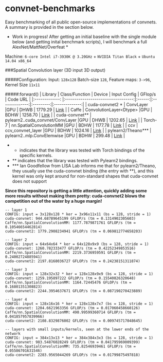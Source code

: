 convnet-benchmarks
==================

Easy benchmarking of all public open-source implementations of convnets.
A summary is provided in the section below.

* Work in progress! After getting an initial baseline with the single module below (and getting inital benchmark scripts), I will benchmark a full AlexNet/MattNet/Overfeat *

Machine: `6-core Intel i7-3930K @ 3.20GHz` + `NVIDIA Titan Black` + `Ubuntu 14.04 x86_64`

###Spatial Convolution layer (3D input 3D output)


#####Configuration: Input: `128x128` Batch-size `128`, Feature maps: `3->96`,  Kernel Size `11x11`

#####:forward()
| Library         | Class/Function                      | Device | Input Config   | GFlop/s   | Code URL       |
|:-------------:  |:-----------------------------------:|:------:|:--------------:|:---------:|:--------------:|
| cuda-convnet2 *    | ConvLayer                           |GPU     | DHWB           | 1779.29 | [Link](https://github.com/soumith/cuda-convnet2.torch/blob/master/cudaconv3/src/filter_acts.cu) |
| Caffe              | ConvolutionLayer\<Dtype>            |GPU     | BDHW           | 1258.70 | [Link](https://github.com/BVLC/caffe/blob/master/src/caffe/layers/conv_layer.cu) |
| cuda-convnet**     | pylearn2..cuda_convnet/ConvLayer     |GPU     | DHWB           | 1202.65 | [Link](https://github.com/lisa-lab/pylearn2/blob/master/pylearn2/sandbox/cuda_convnet/filter_acts.cu) |
| Torch-7            | nn.SpatialConvolutionMM             |GPU     | BDHW           | 1177.78 | [Link](https://github.com/torch/cunn/blob/master/SpatialConvolutionMM.cu) |
| ccv                | ccv_convnet_layer                   |GPU     | BDHW           | 1024.16 | [Link](https://github.com/liuliu/ccv/blob/unstable/lib/cuda/cwc_convnet.cu) |
| pylearn2/Theano*** | pylearn2..mlp.ConvElemwise    |GPU     | BDHW           | 299.48  | [Link](https://github.com/lisa-lab/pylearn2/blob/master/pylearn2/models/mlp.py#L3080) |


* * indicates that the library was tested with Torch bindings of the specific kernels.
* ** indicates that the library was tested with Pylearn2 bindings. 
* *** Ian Goodfellow from LISA Lab informs me that for pylearn2/Theano, they usually use the cuda-convnet binding (the entry with **), and this kernel was only kept around for non-standard shapes that cuda-convnet does not support

**Since this repository is getting a little attention, quickly adding some more results without making them pretty:
cuda-convnet2 blows the competition out of the water by a huge margin!**
```
-- layer 1
CONFIG: input = 3x128x128 * ker = 3x96x11x11 (bs = 128, stride = 1)
cuda-convnet: 944.68789645199 GFLOP/s (tm = 0.1314902305603)
Caffe/nn.SpatialConvolutionMM: 1177.7879871761 GFLOP/s (tm = 0.10546654462814)
cuda-convnet2: 1779.2908234941 GFLOP/s (tm = 0.069812774658203)

-- layer 2
CONFIG: input = 64x64x64 * ker = 64x128x9x9 (bs = 128, stride = 1)
cuda-convnet: 1260.782333477 GFLOP/s (tm = 0.42252349853516)
Caffe/nn.SpatialConvolutionMM: 2219.3736959591 GFLOP/s (tm = 0.24002724885941)
cuda-convnet2: 2197.8168036727 GFLOP/s (tm = 0.24238151311874)

-- layer 3
CONFIG: input = 128x32x32 * ker = 128x128x9x9 (bs = 128, stride = 1)
cuda-convnet: 1259.195897222 GFLOP/s (tm = 0.15540826320648)
Caffe/nn.SpatialConvolutionMM: 1164.72445476 GFLOP/s (tm = 0.16801351308823)  
cuda-convnet2: 2244.3954637671 GFLOP/s (tm = 0.087190270423889)

-- layer 4
CONFIG: input = 128x16x16 * ker = 128x128x7x7 (bs = 128, stride = 1)
cuda-convnet: 1204.6621963356 GFLOP/s (tm = 0.017060458660126)
Caffe/nn.SpatialConvolutionMM: 490.99599360714 GFLOP/s (tm = 0.041857957839966)
cuda-convnet2: 2108.8329876002 GFLOP/s (tm = 0.009745717048645)

-- layers with small inputs/kernels, seen at the lower ends of the network
CONFIG: input = 384x13x13 * ker = 384x384x3x3 (bs = 128, stride = 1)
cuda-convnet: 983.54876028249 GFLOP/s (tm = 0.041795969009399)
Caffe/nn.SpatialConvolutionMM: 735.82546939461 GFLOP/s (tm = 0.05586701631546)
cuda-convnet2: 2283.9565044269 GFLOP/s (tm = 0.01799875497818)
```

